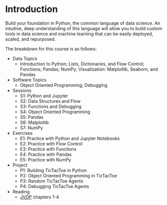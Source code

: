 # Introduction
Build your foundation in Python, the common language of data science. An intuitive, deep understanding of this language will allow you to build custom tools in data science and machine learning that can be easily deployed, scaled, and repurposed.

The breakdown for this course is as follows:

*	Data Topics
    * Introduction to Python; Lists, Dictionaries, and Flow Control; Functions; Pandas; NumPy; Visualization: Matplotlib, Seaborn, and Pandas
*	Software Topics
    *	Object Oriented Programming; Debugging
*	Sessions
    * S1: Python and Jupyter
    * S2: Data Structures and Flow
    * S3: Functions and Debugging
    * S4: Object Oriented Programming
    * S5: Pandas
    * S6: Matplotlib
    * S7: NumPy
*	Exercises
    * E1: Practice with Python and Jupyter Notebooks
    * E2: Practice with Flow Control
    * E3: Practice with Functions
    * E4: Practice with Pandas
    * E5: Practice with NumPy
*	Project
    * P1: Building TicTacToe in Python
    * P2: Object Oriented Programming in TicTacToe
    * P3: Random TicTacToe Agents
    * P4: Debugging TicTacToe Agents
*	Reading
    * [JVDP](https://jakevdp.github.io/PythonDataScienceHandbook/) chapters 1-4